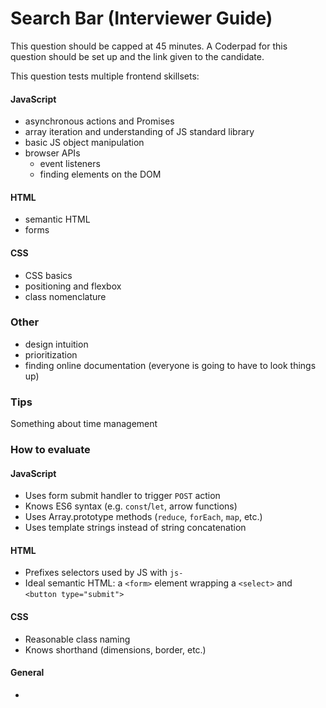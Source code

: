 # Search Bar (Interviewer Guide)

This question should be capped at 45 minutes. A Coderpad for this question should be set up and the link given to the candidate.

This question tests multiple frontend skillsets:

#### JavaScript
- asynchronous actions and Promises
- array iteration and understanding of JS standard library
- basic JS object manipulation
- browser APIs
  - event listeners
  - finding elements on the DOM

#### HTML
- semantic HTML
- forms

#### CSS
- CSS basics
- positioning and flexbox
- class nomenclature

### Other
- design intuition
- prioritization
- finding online documentation (everyone is going to have to look things up)

### Tips

Something about time management

### How to evaluate

#### JavaScript
- Uses form submit handler to trigger `POST` action
- Knows ES6 syntax (e.g. `const`/`let`, arrow functions)
- Uses Array.prototype methods (`reduce`, `forEach`, `map`, etc.)
- Uses template strings instead of string concatenation

#### HTML
- Prefixes selectors used by JS with `js-`
- Ideal semantic HTML: a `<form>` element wrapping a `<select>` and `<button type="submit">`

#### CSS
- Reasonable class naming
- Knows shorthand (dimensions, border, etc.)

#### General
-
